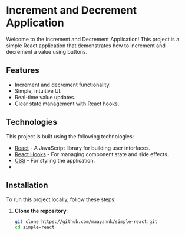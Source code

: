 # Increment and Decrement Application

Welcome to the Increment and Decrement Application! This project is a simple React application that demonstrates how to increment and decrement a value using buttons.
## Features

- Increment and decrement functionality.
- Simple, intuitive UI.
- Real-time value updates.
- Clear state management with React hooks.

## Technologies

This project is built using the following technologies:

- [React](https://reactjs.org/) - A JavaScript library for building user interfaces.
- [React Hooks](https://reactjs.org/docs/hooks-intro.html) - For managing component state and side effects.
- [CSS](https://developer.mozilla.org/en-US/docs/Web/CSS) - For styling the application.
- 
## Installation

To run this project locally, follow these steps:

1. **Clone the repository**:

   ```bash
   git clone https://github.com/maayannk/simple-react.git
   cd simple-react